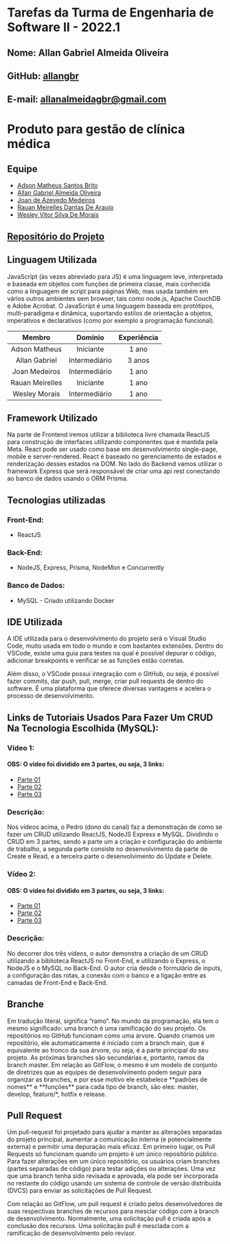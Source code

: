 # Tarefas da Turma de Engenharia de Software II - 2022.1

## Nome: Allan Gabriel Almeida Oliveira
## GitHub: [allangbr](https://github.com/allangbr)
## E-mail: allanalmeidagbr@gmail.com

# Produto para gestão de clínica médica
## Equipe
- [Adson Matheus Santos Brito](https://github.com/adson-matheus)
- [Allan Gabriel Almeida Oliveira](https://github.com/allangbr)
- [Joan de Azevedo Medeiros](https://github.com/joanmdrs)
- [Rauan Meirelles Dantas De Araujo](https://github.com/rauan-meirelles)
- [Wesley Vitor Silva De Morais](https://github.com/WesleyVitor)
## [Repositório do Projeto](https://github.com/joanmdrs/project-eng-2)

## Linguagem Utilizada
<p> JavaScript (às vezes abreviado para JS) é uma linguagem leve, interpretada e baseada em objetos com funções de primeira classe, mais conhecida como a linguagem de script para páginas Web, mas usada também em vários outros ambientes sem browser, tais como node.js,  Apache CouchDB e Adobe Acrobat. O JavaScript é uma linguagem baseada em protótipos, multi-paradigma e dinâmica, suportando estilos de orientação a objetos, imperativos e declarativos (como por exemplo a programação funcional).</p>

Membro          | Domínio       | Experiência
:--------------:|:-------------:|:-------:
Adson Matheus   | Iniciante     | 1 ano
Allan Gabriel   | Intermediário | 3 anos
Joan Medeiros   | Intermediário | 1 ano
Rauan Meirelles | Iniciante     | 1 ano
Wesley Morais   | Intermediário | 1 ano

## Framework Utilizado
<p> Na parte de Frontend iremos utilizar a biblioteca livre chamada ReactJS para construção de interfaces utilizando componentes que é mantida pela Meta. React pode ser usado como base em desenvolvimento single-page, mobile e server-rendered. React é baseado no gerenciamento de estados e renderização desses estados na DOM. No lado do Backend vamos utilizar o framework Express que será responsável de criar uma api rest conectando ao banco de dados usando o ORM Prisma.</p>

## Tecnologias utilizadas 
### Front-End: 
- ReactJS
### Back-End:
- NodeJS, Express, Prisma, NodeMon e Concurrently

### Banco de Dados:
- MySQL - Criado utilizando Docker

## IDE Utilizada
<p> A IDE utilizada para o desenvolvimento do projeto será o Visual Studio Code, muito usada em todo o mundo e com bastantes extensões. Dentro do VSCode, existe uma guia para testes na qual é possível depurar o código, adicionar breakpoints e verificar se as funções estão corretas.</p>
<p> Além disso, o VSCode possui integração com o GitHub, ou seja, é possível fazer commits, dar push, pull, merge, criar pull requests de dentro do software. É uma plataforma que oferece diversas vantagens e acelera o processo de desenvolvimento.</p>

## Links de Tutoriais Usados Para Fazer Um CRUD Na Tecnologia Escolhida (MySQL):
### Vídeo 1:
#### OBS: O vídeo foi dividido em 3 partes, ou seja, 3 links:
- [Parte 01](https://youtu.be/T8mqZZ0r-RA)
- [Parte 02](https://youtu.be/3YrOOia3-mo)
- [Parte 03](https://youtu.be/_S2GKnFpdtE)

### Descrição:
<p> Nos vídeos acima, o Pedro (dono do canal) faz a demonstração de como se fazer um CRUD utilizando ReactJS, NodeJS Express e MySQL. Dividindo o CRUD em 3 partes, sendo a parte um a criação e configuração do ambiente  de trabalho, a segunda parte consiste no desenvolvimento da parte de Create e Read, e a terceira parte o desenvolvimento do Update e Delete.</p>

### Vídeo 2:
#### OBS: O vídeo foi dividido em 3 partes, ou seja, 3 links:
- [Parte 01](https://youtu.be/e0He6sCiQT8 )
- [Parte 02](https://youtu.be/5_9rvyT9cg4)
- [Parte 03](https://youtu.be/vzPsUWLprAw)

### Descrição:
<p> No decorrer dos três vídeos, o autor demonstra a criação de um CRUD utilizando a biblioteca ReactJS no Front-End, e utilizando o Express, o NodeJS e o MySQL no Back-End. O autor cria desde o formulário de inputs, a configuração das rotas, a conexão com o banco  e a ligação entre as camadas de Front-End e Back-End.</p>

## Branche 
<p> Em tradução literal, significa “ramo”. No mundo da programação, ela tem o mesmo significado: uma branch é uma ramificação do seu projeto. Os repositórios no GitHub funcionam como uma árvore. Quando criamos um repositório, ele automaticamente é iniciado com a branch main, que é equivalente ao tronco da sua árvore, ou seja, é a parte principal do seu projeto. As próximas branches são secundárias e, portanto, ramos da branch master. Em relação ao GitFlow, o mesmo é um modelo de conjunto de diretrizes que as equipes de desenvolvimento podem seguir para organizar as branches, e por esse motivo ele estabelece **padrões de nomes** e **funções** para cada tipo de branch, são eles: master, develop, feature/*, hotfix e release.</p>

## Pull Request
<p> Um pull-request  foi projetado para ajudar a manter as alterações separadas do projeto principal, aumentar a comunicação interna (e potencialmente externa) e permitir uma depuração mais eficaz. Em primeiro lugar, os Pull Requests só funcionam quando um projeto é um único repositório público. Para fazer alterações em um único repositório, os usuários criam branches (partes separadas de código) para testar adições ou alterações. Uma vez que uma branch tenha sido revisada e aprovada, ela pode ser incorporada no restante do código usando um sistema de controle de versão distribuída (DVCS) para enviar as solicitações de Pull Request.</p>
<p> Com relação ao GitFlow, um pull request é criado pelos desenvolvedores de suas respectivas branches de recursos para mesclar código com a branch de desenvolvimento. Normalmente, uma solicitação pull é criada após a conclusão dos recursos. Uma solicitação pull é mesclada com a ramificação de desenvolvimento pelo revisor.</p>

